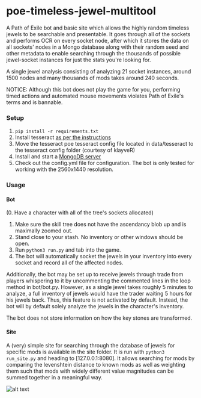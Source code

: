 # poe-timeless-jewel-multitool
A Path of Exile bot and basic site which allows the highly random timeless jewels to be searchable and presentable. It goes through all of the sockets and performs OCR on every socket node, after which it stores the data on all sockets' nodes in a Mongo database along with their random seed and other metadata to enable searching through the thousands of possible jewel-socket instances for just the stats you're looking for.

A single jewel analysis consisting of analyzing 21 socket instances, around 1500 nodes and many thousands of mods takes around 240 seconds.

NOTICE: Although this bot does not play the game for you, performing timed actions and automated mouse movements violates Path of Exile's terms and is bannable.


### Setup
1. `pip install -r requirements.txt`
2. Install tesseract [as per the instructions](https://github.com/UB-Mannheim/tesseract/wiki)
3. Move the tesseract poe tesseract config file located in data/tesseract to the tesseract config folder (courtesy of klayveR)
4. Install and start a [MongoDB server](https://www.mongodb.com/download-center/community)
5. Check out the config.yml file for configuration. The bot is only tested for working with the 2560x1440 resolution.


### Usage
#### Bot
(0. Have a character with all of the tree's sockets allocated)
1. Make sure the skill tree does not have the ascendancy blob up and is maximally zoomed out.
2. Stand close to your stash. No inventory or other windows should be open.
3. Run `python3 run.py` and tab into the game.
4. The bot will automatically socket the jewels in your inventory into every socket and record all of the affected nodes.

Additionally, the bot may be set up to receive jewels through trade from players whispering to it by uncommenting the commented lines in the loop method in bot/bot.py. However, as a single jewel takes roughly 5 minutes to analyze, a full inventory of jewels would have the trader waiting 5 hours for his jewels back. Thus, this feature is not activated by default. Instead, the bot will by default solely analyze the jewels in the character's inventory.

The bot does not store information on how the key stones are transformed.

#### Site
A (very) simple site for searching through the database of jewels for specific mods is available in the site folder. It is run with `python3 run_site.py` and heading to [127.0.0.1:8080]. It allows searching for mods by comparing the levenshtein distance to known mods as well as weighting them such that mods with widely different value magnitudes can be summed together in a meaningful way. 


![alt text](https://github.com/johanahlqvist/poe-timeless-jewel-recorder/blob/master/site_example.png)
